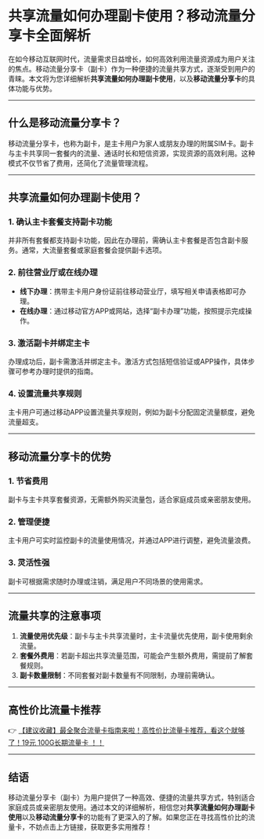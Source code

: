# 共享流量如何办理副卡使用？移动流量分享卡全面解析

在如今移动互联网时代，流量需求日益增长，如何高效利用流量资源成为用户关注的焦点。移动流量分享卡（副卡）作为一种便捷的流量共享方式，逐渐受到用户的青睐。本文将为您详细解析**共享流量如何办理副卡使用**，以及**移动流量分享卡**的具体功能与优势。

---

## 什么是移动流量分享卡？

移动流量分享卡，也称为副卡，是主卡用户为家人或朋友办理的附属SIM卡。副卡与主卡共享同一套餐内的流量、通话时长和短信资源，实现资源的高效利用。这种模式不仅节省了费用，还简化了流量管理流程。

---

## 共享流量如何办理副卡使用？

### 1. **确认主卡套餐支持副卡功能**
   并非所有套餐都支持副卡功能，因此在办理前，需确认主卡套餐是否包含副卡服务。通常，大流量套餐或家庭套餐会提供副卡选项。

### 2. **前往营业厅或在线办理**
   - **线下办理**：携带主卡用户身份证前往移动营业厅，填写相关申请表格即可办理。
   - **在线办理**：通过移动官方APP或网站，选择“副卡办理”功能，按照提示完成操作。

### 3. **激活副卡并绑定主卡**
   办理成功后，副卡需激活并绑定主卡。激活方式包括短信验证或APP操作，具体步骤可参考办理时提供的指南。

### 4. **设置流量共享规则**
   主卡用户可通过移动APP设置流量共享规则，例如为副卡分配固定流量额度，避免流量超支。

---

## 移动流量分享卡的优势

### 1. **节省费用**
   副卡与主卡共享套餐资源，无需额外购买流量包，适合家庭成员或亲密朋友使用。

### 2. **管理便捷**
   主卡用户可实时监控副卡的流量使用情况，并通过APP进行调整，避免流量浪费。

### 3. **灵活性强**
   副卡可根据需求随时办理或注销，满足用户不同场景的使用需求。

---

## 流量共享的注意事项

1. **流量使用优先级**：副卡与主卡共享流量时，主卡流量优先使用，副卡使用剩余流量。
2. **套餐外费用**：若副卡超出共享流量范围，可能会产生额外费用，需提前了解套餐规则。
3. **副卡数量限制**：不同套餐对副卡数量有不同限制，办理前需确认。

---

## 高性价比流量卡推荐

👉 [【建议收藏】最全聚合流量卡指南来啦！高性价比流量卡推荐，看这个就够了！19元 100G长期流量卡 ！！](https://bit.ly/Liuliangka)

---

## 结语

移动流量分享卡（副卡）为用户提供了一种高效、便捷的流量共享方式，特别适合家庭成员或亲密朋友使用。通过本文的详细解析，相信您对**共享流量如何办理副卡使用**以及**移动流量分享卡**的功能有了更深入的了解。如果您正在寻找高性价比的流量卡，不妨点击上方链接，获取更多实用推荐！